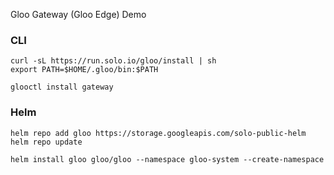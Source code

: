 Gloo Gateway (Gloo Edge) Demo



### CLI
```
curl -sL https://run.solo.io/gloo/install | sh
export PATH=$HOME/.gloo/bin:$PATH
```

```
glooctl install gateway
```

### Helm
```
helm repo add gloo https://storage.googleapis.com/solo-public-helm
helm repo update
```

```
helm install gloo gloo/gloo --namespace gloo-system --create-namespace
```